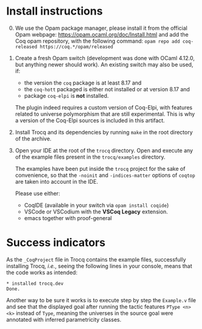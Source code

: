 # Install instructions

0. We use the Opam package manager, please install it from the
   official Opam webpage: https://opam.ocaml.org/doc/Install.html
   and add the Coq opam repository, with the following command:
   `opam repo add coq-released https://coq.*/opam/released`

1. Create a fresh Opam switch (development was done with
   OCaml 4.12.0, but anything newer should work). An existing switch may
   also be used, if:
   - the version the `coq` package is at least 8.17 and
   - the `coq-hott` packaged is either not installed or at version 8.17 and
   - package `coq-elpi` is **not** installed.

   The plugin indeed requires a custom version of Coq-Elpi, with features
   related to universe polymorphism that are still experimental. This
   is why a version of the Coq-Elpi sources is included in this
   artifact.

2. Install Trocq and its dependencies by running `make` in the root
   directory of the archive.

3. Open your IDE at the root of the `trocq` directory. Open and execute
   any of the example files present in the `trocq/examples` directory.

   The examples have been put inside the `trocq` project for the sake of
   convenience, so that the `-noinit`  and `-indices-matter` options of `coqtop` are taken into account in the IDE.

   Please use either:
   - CoqIDE (available in your switch via `opam install coqide`)
   - VSCode or VSCodium with the **VSCoq Legacy** extension.
   - emacs together with proof-general

# Success indicators

As the `_CoqProject` file in Trocq contains the example files, successfully installing Trocq, *i.e.*, seeing the following lines in your console, means that the code works as intended:
```
* installed trocq.dev
Done.
```
Another way to be sure it works is to execute step by step the `Example.v` file and see that the displayed goal after running the tactic features `PType <n> <k>` instead of `Type`, meaning the universes in the source goal were annotated with inferred parametricity classes.
